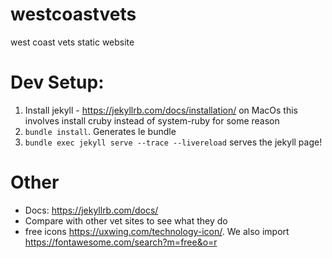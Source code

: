 # westcoastvets
west coast vets static website

# Dev Setup:
1) Install jekyll - https://jekyllrb.com/docs/installation/
   on MacOs this involves install cruby instead of system-ruby for some reason
2) `bundle install`. Generates le bundle
3) `bundle exec jekyll serve --trace --livereload` serves the jekyll page!

# Other
- Docs: https://jekyllrb.com/docs/
- Compare with other vet sites to see what they do
- free icons https://uxwing.com/technology-icon/. We also import https://fontawesome.com/search?m=free&o=r